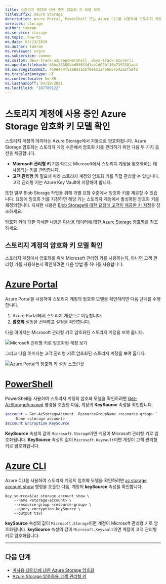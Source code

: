 ```yaml
---
title: 스토리지 계정에 사용 중인 암호화 키 모델 확인
titleSuffix: Azure Storage
description: Azure Portal, PowerShell 또는 Azure CLI를 사용하여 스토리지 계정의 암호화 키가 어떻게 관리되고 있는지 확인할 수 있습니다. 키는 Microsoft(기본값) 또는 고객이 관리할 수 있습니다. 고객 관리형 키는 Azure Key Vault에 저장해야 합니다.
services: storage
author: tamram
ms.service: storage
ms.topic: how-to
ms.date: 03/13/2020
ms.author: tamram
ms.reviewer: ozgun
ms.subservice: common
ms.custom: devx-track-azurepowershell, devx-track-azurecli
ms.openlocfilehash: 08bc36500bbd95633d1cb1d02bf10a7397401aa4
ms.sourcegitcommit: 4b0e424f5aa8a11daf0eec32456854542a2f5df0
ms.translationtype: HT
ms.contentlocale: ko-KR
ms.lasthandoff: 04/20/2021
ms.locfileid: "107780122"
---
```

# <a name="determine-which-azure-storage-encryption-key-model-is-in-use-for-the-storage-account"></a>스토리지 계정에 사용 중인 Azure Storage 암호화 키 모델 확인

스토리지 계정의 데이터는 Azure Storage에서 자동으로 암호화됩니다. Azure Storage 암호화는 스토리지 계정 수준에서 암호화 키를 관리하기 위한 다음 두 가지 옵션을 제공합니다.

- **Microsoft 관리형 키** 기본적으로 Microsoft에서 스토리지 계정을 암호화하는 데 사용되는 키를 관리합니다.
- **고객 관리형 키** 필요에 따라 스토리지 계정의 암호화 키를 직접 관리할 수 있습니다. 고객 관리형 키는 Azure Key Vault에 저장해야 합니다.

또한 일부 Blob Storage 작업을 위해 개별 요청 수준에서 암호화 키를 제공할 수 있습니다. 요청에 암호화 키를 지정하면 해당 키는 스토리지 계정에서 활성화된 암호화 키를 재정의합니다. 자세한 내용은 [Blob Storage에 대한 요청에 고객이 제공한 키 지정](../blobs/storage-blob-customer-provided-key.md)을 참조하세요.

암호화 키에 대한 자세한 내용은 [미사용 데이터에 대한 Azure Storage 암호화](storage-service-encryption.md)를 참조하세요.

## <a name="check-the-encryption-key-model-for-the-storage-account"></a>스토리지 계정의 암호화 키 모델 확인

스토리지 계정에서 암호화를 위해 Microsoft 관리형 키를 사용하는지, 아니면 고객 관리형 키를 사용하는지 확인하려면 다음 방법 중 하나를 사용합니다.

# <a name="azure-portal"></a>[Azure Portal](#tab/portal)

Azure Portal을 사용하여 스토리지 계정의 암호화 모델을 확인하려면 다음 단계를 수행합니다.

1. Azure Portal에서 스토리지 계정으로 이동합니다.
1. **암호화** 설정을 선택하고 설정을 확인합니다.

다음 이미지는 Microsoft 관리형 키로 암호화된 스토리지 계정을 보여 줍니다.

![Microsoft 관리형 키로 암호화된 계정 보기](media/storage-encryption-key-model-get/microsoft-managed-encryption-key-setting-portal.png)

그리고 다음 이미지는 고객 관리형 키로 암호화된 스토리지 계정을 보여 줍니다.

![Azure Portal의 암호화 키 설정 스크린샷](media/storage-encryption-key-model-get/customer-managed-encryption-key-setting-portal.png)

# <a name="powershell"></a>[PowerShell](#tab/powershell)

PowerShell을 사용하여 스토리지 계정의 암호화 모델을 확인하려면 [Get-AzStorageAccount](/powershell/module/az.storage/get-azstorageaccount) 명령을 호출한 다음, 계정의 **KeySource** 속성을 확인합니다.

```powershell
$account = Get-AzStorageAccount -ResourceGroupName <resource-group> `
    -Name <storage-account>
$account.Encryption.KeySource
```

**KeySource** 속성의 값이 `Microsoft.Storage`이면 계정이 Microsoft 관리형 키로 암호화됩니다. **KeySource** 속성의 값이 `Microsoft.Keyvault`이면 계정이 고객 관리형 키로 암호화됩니다.

# <a name="azure-cli"></a>[Azure CLI](#tab/cli)

Azure CLI를 사용하여 스토리지 계정의 암호화 모델을 확인하려면 [az storage account show](/cli/azure/storage/account#az_storage_account_show) 명령을 호출한 다음, 계정의 **keySource** 속성을 확인합니다.

```azurecli-interactive
key_source=$(az storage account show \
    --name <storage-account> \
    --resource-group <resource-group> \
    --query encryption.keySource \
    --output tsv)
```

**keySource** 속성의 값이 `Microsoft.Storage`이면 계정이 Microsoft 관리형 키로 암호화됩니다. **keySource** 속성의 값이 `Microsoft.Keyvault`이면 계정이 고객 관리형 키로 암호화됩니다.

---

## <a name="next-steps"></a>다음 단계

- [미사용 데이터에 대한 Azure Storage 암호화](storage-service-encryption.md)
- [Azure Storage 암호화용 고객 관리형 키](customer-managed-keys-overview.md)
